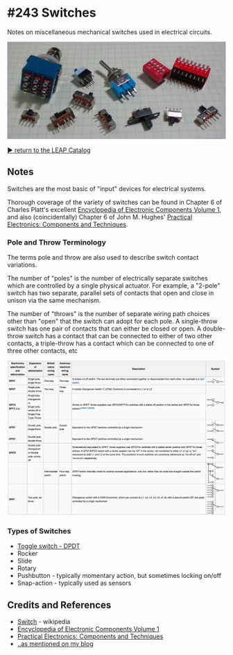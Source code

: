# #243 Switches

Notes on miscellaneous mechanical switches used in electrical circuits.

![Build](./assets/Switches_build.jpg?raw=true)


[:arrow_forward: return to the LEAP Catalog](http://leap.tardate.com)

## Notes

Switches are the most basic of "input" devices for electrical systems.

Thorough coverage of the variety of switches can be found in Chapter 6 of Charles Platt's excellent
[Encyclopedia of Electronic Components Volume 1](https://www.goodreads.com/book/show/17017467-encyclopedia-of-electronic-components-volume-1),
and also (coincidentally) Chapter 6 of John M. Hughes' [Practical Electronics: Components and Techniques](https://www.goodreads.com/book/show/21483234-practical-electronics).

### Pole and Throw Terminology

The terms pole and throw are also used to describe switch contact variations.

The number of "poles" is the number of electrically separate switches which are controlled by a single physical actuator. For example, a "2-pole" switch has two separate, parallel sets of contacts that open and close in unison via the same mechanism.

The number of "throws" is the number of separate wiring path choices other than "open" that the switch can adopt for each pole. A single-throw switch has one pair of contacts that can either be closed or open. A double-throw switch has a contact that can be connected to either of two other contacts, a triple-throw has a contact which can be connected to one of three other contacts, etc

[![Switches_wikipedia_clip](./assets/Switches_wikipedia_clip.png?raw=true)](https://en.wikipedia.org/wiki/Switch)

### Types of Switches

* [Toggle switch - DPDT](./DPDT)
* Rocker
* Slide
* Rotary
* Pushbutton - typically momentary action, but sometimes locking on/off
* Snap-action -  typically used as sensors

## Credits and References
* [Switch](https://en.wikipedia.org/wiki/Switch) - wikipedia
* [Encyclopedia of Electronic Components Volume 1](https://www.goodreads.com/book/show/17017467-encyclopedia-of-electronic-components-volume-1)
* [Practical Electronics: Components and Techniques](https://www.goodreads.com/book/show/21483234-practical-electronics)
* [..as mentioned on my blog](http://blog.tardate.com/2017/01/leap243-switches.html)

